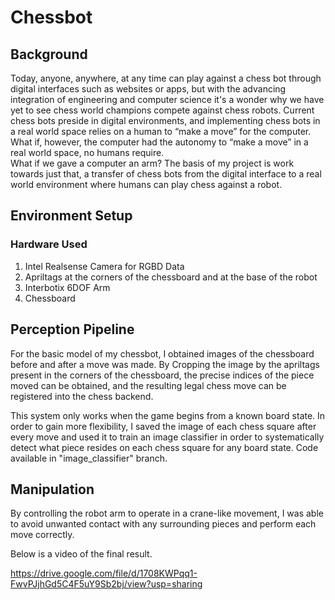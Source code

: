 # Chessbot
## Background
Today, anyone, anywhere, at any time can play against a chess bot through digital interfaces such as websites or apps, 
but with the advancing integration of engineering and computer science it's a wonder why we have yet to see chess world champions 
compete against chess robots. Current chess bots preside in digital environments, 
and implementing chess bots in a real world space relies on a human to “make a move” for the computer. 
What if, however, the computer had the autonomy to “make a move” in a real world space, no humans require.  
What if we gave a computer an arm? The basis of my project is work towards just that, 
a transfer of chess bots from the digital interface to a real world environment where humans 
can play chess against a robot.

## Environment Setup
### Hardware Used
1. Intel Realsense Camera for RGBD Data
2. Apriltags at the corners of the chessboard and at the base of the robot
3. Interbotix 6DOF Arm
4. Chessboard

## Perception Pipeline
For the basic model of my chessbot, I obtained images of the chessboard before and after a move was made.
By Cropping the image by the apriltags present in the corners of the chessboard, the precise indices of the piece moved can be obtained,
and the resulting legal chess move can be registered into the chess backend.

This system only works when the game begins from a known board state. In order to gain more flexibility,
I saved the image of each chess square after every move and used it to train an image classifier in order to systematically detect what piece resides on each
chess square for any board state. Code available in "image_classifier" branch.

## Manipulation
By controlling the robot arm to operate in a crane-like movement, I was able to avoid unwanted contact with any surrounding pieces and perform each move correctly.

Below is a video of the final result.

https://drive.google.com/file/d/1708KWPqq1-FwvPJjhGd5C4F5uY9Sb2bj/view?usp=sharing
